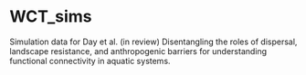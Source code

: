# WCT_sims
Simulation data for Day et al. (in review) Disentangling the roles of dispersal, landscape resistance, and anthropogenic barriers for understanding functional connectivity in aquatic systems.
